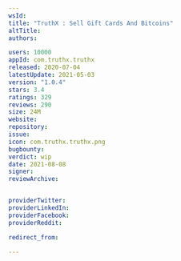 ```yaml
---
wsId: 
title: "TruthX : Sell Gift Cards And Bitcoins"
altTitle: 
authors:

users: 10000
appId: com.truthx.truthx
released: 2020-07-04
latestUpdate: 2021-05-03
version: "1.0.4"
stars: 3.4
ratings: 329
reviews: 290
size: 24M
website: 
repository: 
issue: 
icon: com.truthx.truthx.png
bugbounty: 
verdict: wip
date: 2021-08-08
signer: 
reviewArchive:


providerTwitter: 
providerLinkedIn: 
providerFacebook: 
providerReddit: 

redirect_from:

---
```



